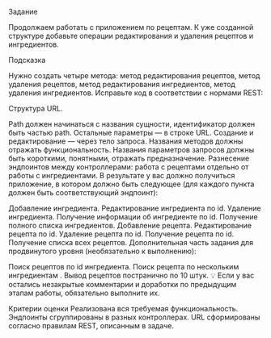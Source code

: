 Задание

Продолжаем работать с приложением по рецептам.
К уже созданной структуре добавьте операции 
редактирования и удаления рецептов и ингредиентов.

Подсказка

Нужно создать четыре метода:
метод редактирования рецептов,
метод удаления рецептов,
метод редактирования ингредиентов,
метод удаления ингредиентов.
Исправьте код в соответствии с нормами REST:

Структура URL. 

Path должен начинаться с названия 
сущности, идентификатор должен быть частью path. 
Остальные параметры — в строке URL. Создание и 
редактирование — через тело запроса.
Названия методов должны отражать функциональность.
Названия параметров запросов должны быть короткими, 
понятными, отражать предназначение.
Разнесение эндпоинтов между контроллерами: работа с
рецептами отдельно от работы с ингредиентами.
В результате у вас должно получиться приложение, 
в котором должно быть следующее (для каждого пункта
должен быть соответствующий эндпоинт):

Добавление ингредиента.
Редактирование ингредиента по id.
Удаление ингредиента.
Получение информации об ингредиенте по id.
Получение полного списка ингредиентов.
Добавление рецепта.
Редактирование рецепта по id.
Удаление рецепта по id.
Получение рецепта по id.
Получение списка всех рецептов.
Дополнительная часть задания для продвинутого 
уровня (необязательно к выполнению):

Поиск рецептов по id ингредиента.
Поиск рецепта по нескольким ингредиентам .
Вывод рецептов постранично по 10 штук.
💡 Если у вас остались незакрытые комментарии и 
доработки по предыдущим этапам работы, обязательно 
выполните их.

Критерии оценки
Реализована вся требуемая функциональность.
Эндпоинты сгруппированы в разных контроллерах.
URL сформированы согласно правилам REST, описанным 
в задаче.